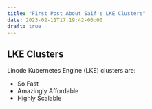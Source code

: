 ```yaml
---
title: "First Post About Saif's LKE Clusters"
date: 2023-02-11T17:19:42-06:00
draft: true
---
```


## LKE Clusters

Linode Kubernetes Engine (LKE) clusters are:

- So Fast
- Amazingly Affordable
- Highly Scalable

